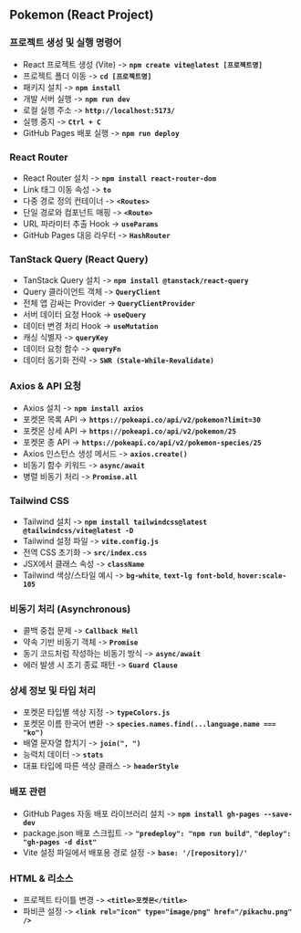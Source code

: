 ## Pokemon (React Project)

### 프로젝트 생성 및 실행 명령어

* React 프로젝트 생성 (Vite) -> **`npm create vite@latest [프로젝트명]`**
* 프로젝트 폴더 이동 -> **`cd [프로젝트명]`**
* 패키지 설치 -> **`npm install`**
* 개발 서버 실행 -> **`npm run dev`**
* 로컬 실행 주소 -> **`http://localhost:5173/`**
* 실행 중지 -> **`Ctrl + C`**
* GitHub Pages 배포 실행 -> **`npm run deploy`**

### React Router

* React Router 설치 -> **`npm install react-router-dom`**
* Link 태그 이동 속성 -> **`to`**
* 다중 경로 정의 컨테이너 -> **`<Routes>`**
* 단일 경로와 컴포넌트 매핑 -> **`<Route>`**
* URL 파라미터 추출 Hook -> **`useParams`**
* GitHub Pages 대응 라우터 -> **`HashRouter`**

### TanStack Query (React Query)

* TanStack Query 설치 -> **`npm install @tanstack/react-query`**
* Query 클라이언트 객체 -> **`QueryClient`**
* 전체 앱 감싸는 Provider -> **`QueryClientProvider`**
* 서버 데이터 요청 Hook -> **`useQuery`**
* 데이터 변경 처리 Hook -> **`useMutation`**
* 캐싱 식별자 -> **`queryKey`**
* 데이터 요청 함수 -> **`queryFn`**
* 데이터 동기화 전략 -> **`SWR (Stale-While-Revalidate)`**

### Axios & API 요청

* Axios 설치 -> **`npm install axios`**
* 포켓몬 목록 API -> **`https://pokeapi.co/api/v2/pokemon?limit=30`**
* 포켓몬 상세 API -> **`https://pokeapi.co/api/v2/pokemon/25`**
* 포켓몬 종 API -> **`https://pokeapi.co/api/v2/pokemon-species/25`**
* Axios 인스턴스 생성 메서드 -> **`axios.create()`**
* 비동기 함수 키워드 -> **`async/await`**
* 병렬 비동기 처리 -> **`Promise.all`**

### Tailwind CSS

* Tailwind 설치 -> **`npm install tailwindcss@latest @tailwindcss/vite@latest -D`**
* Tailwind 설정 파일 -> **`vite.config.js`**
* 전역 CSS 초기화 -> **`src/index.css`**
* JSX에서 클래스 속성 -> **`className`**
* Tailwind 색상/스타일 예시 -> **`bg-white`**, **`text-lg font-bold`**, **`hover:scale-105`**

### 비동기 처리 (Asynchronous)

* 콜백 중첩 문제 -> **`Callback Hell`**
* 약속 기반 비동기 객체 -> **`Promise`**
* 동기 코드처럼 작성하는 비동기 방식 -> **`async/await`**
* 에러 발생 시 조기 종료 패턴 -> **`Guard Clause`**

### 상세 정보 및 타입 처리

* 포켓몬 타입별 색상 지정 -> **`typeColors.js`**
* 포켓몬 이름 한국어 변환 -> **`species.names.find(...language.name === "ko")`**
* 배열 문자열 합치기 -> **`join(", ")`**
* 능력치 데이터 -> **`stats`**
* 대표 타입에 따른 색상 클래스 -> **`headerStyle`**

### 배포 관련

* GitHub Pages 자동 배포 라이브러리 설치 -> **`npm install gh-pages --save-dev`**
* package.json 배포 스크립트 -> **`"predeploy": "npm run build"`**, **`"deploy": "gh-pages -d dist"`**
* Vite 설정 파일에서 배포용 경로 설정 -> **`base: '/[repository]/'`**

### HTML & 리소스

* 프로젝트 타이틀 변경 -> **`<title>포켓몬</title>`**
* 파비콘 설정 -> **`<link rel="icon" type="image/png" href="/pikachu.png" />`**
